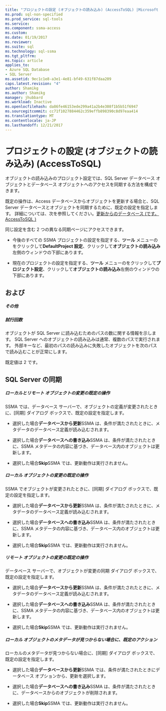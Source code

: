 ```yaml
---
title: "プロジェクトの設定 (オブジェクトの読み込み) (AccessToSQL) |Microsoft ドキュメント"
ms.prod: sql-non-specified
ms.prod_service: sql-tools
ms.service: 
ms.component: ssma-access
ms.custom: 
ms.date: 01/19/2017
ms.reviewer: 
ms.suite: sql
ms.technology: sql-ssma
ms.tgt_pltfrm: 
ms.topic: article
applies_to:
- Azure SQL Database
- SQL Server
ms.assetid: 9ec1c1e8-a3e1-4e81-bf49-631f87daa209
caps.latest.revision: "4"
author: Shamikg
ms.author: Shamikg
manager: jhubbard
ms.workload: Inactive
ms.openlocfilehash: da86fe46153ede299a41a2b4e308f1b5b51f6947
ms.sourcegitcommit: cc71f1027884462c359effb898390c8d97eaa414
ms.translationtype: MT
ms.contentlocale: ja-JP
ms.lasthandoff: 12/21/2017
---
```

# <a name="project-settings-loading-objects-accesstosql"></a>プロジェクトの設定 (オブジェクトの読み込み) (AccessToSQL)
オブジェクトの読み込みのプロジェクト設定では、SQL Server データベース オブジェクトとデータベース オブジェクトへのアクセスを同期する方法を構成できます。  
  
既定の操作は、Access データベースからオブジェクトを更新する場合と、SQL Server データベースとオブジェクトを同期するために、既定の設定を指定します。 詳細については、次を参照してください。[更新からのデータベース &#40;です。AccessToSQL &#41;](../../ssma/access/refresh-from-database-accesstosql.md)  
  
同じ設定を含む 2 つの異なる同期ページにアクセスできます。  
  
-   今後のすべての SSMA プロジェクトの設定を指定する、**ツール** メニューのをクリックして**DefaultProject 設定**、クリックして**オブジェクトの読み込み**左側のウィンドウの下部にあります。  
  
-   現在のプロジェクトの設定を指定する、**ツール** メニューのをクリックして**プロジェクト設定**、クリックして**オブジェクトの読み込み**左側のウィンドウの下部にあります。  
  
## <a name="options"></a>および  
  
##### <a name="misc"></a>その他  
  
##### <a name="attempts"></a>試行回数  
オブジェクトが SQL Server に読み込むためのパスの数に関する情報を示します。 SQL Server へのオブジェクトの読み込みは通常、複数のパスで実行されます。 外部キーなど、最初のパスの読み込みに失敗したオブジェクトを次のパスで読み込むことが正常にします。  
  
既定値は 2 です。  
  
## <a name="synchronization-for-sql-server"></a>SQL Server の同期  
  
##### <a name="default-action-on-local-and-remote-object-change"></a>ローカルとリモート オブジェクトの変更の既定の操作  
SSMA では、データベース サーバーで、オブジェクトの定義が変更されたときに、[同期] ダイアログ ボックスで、既定の設定を指定します。  
  
-   選択した場合**データベースから更新**SSMA は、条件が満たされたときに、メタデータのデータベース定義が読み込むされます。  
  
-   選択した場合**データベースへの書き込み**SSMA は、条件が満たされたときに、SSMA メタデータの内容に基づき、データベース内のオブジェクトは更新します。  
  
-   選択した場合**Skip**SSMA では、更新動作は実行されません。  
  
##### <a name="default-action-on-local-object-change"></a>ローカル オブジェクトの変更の既定の操作  
SSMA でオブジェクトが変更されたときに、[同期] ダイアログ ボックスで、既定の設定を指定します。  
  
-   選択した場合**データベースから更新**SSMA は、条件が満たされたときに、メタデータのデータベース定義が読み込むされます。  
  
-   選択した場合**データベースへの書き込み**SSMA は、条件が満たされたときに、SSMA メタデータの内容に基づき、データベース内のオブジェクトは更新します。  
  
-   選択した場合**Skip**SSMA では、更新動作は実行されません。  
  
##### <a name="default-action-on-remote-object-change"></a>リモート オブジェクトの変更の既定の操作  
データベース サーバーで、オブジェクトが変更の同期 ダイアログ ボックスで、既定の設定を指定します。  
  
-   選択した場合**データベースから更新**SSMA は、条件が満たされたときに、メタデータのデータベース定義が読み込むされます。  
  
-   選択した場合**データベースへの書き込み**SSMA は、条件が満たされたときに、SSMA メタデータの内容に基づき、データベース内のオブジェクトは更新します。  
  
-   選択した場合**Skip**SSMA では、更新動作は実行されません。  
  
##### <a name="default-action-when-local-object-metadata-is-missing"></a>ローカル オブジェクトのメタデータが見つからない場合に、既定のアクション  
ローカルのメタデータが見つからない場合に、[同期] ダイアログ ボックスで、既定の設定を指定します。  
  
-   選択した場合**データベースから更新**SSMA では、条件が満たされたときにデータベース オプションから、更新を選択します。  
  
-   選択した場合**データベースへの書き込み**SSMA は、条件が満たされたときに、データベースからのオブジェクトが削除されます。  
  
-   選択した場合**Skip**SSMA では、更新動作は実行されません。  
  
